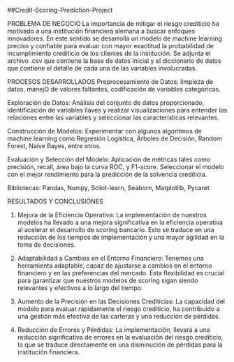 ##Credit-Scoring-Prediction-Project

PROBLEMA DE NEGOCIO
La importancia de mitigar el riesgo crediticio ha motivado a una institución financiera alemana a buscar enfoques innovadores. En este sentido se desarrolla un modelo de machine learning preciso y confiable para evaluar con mayor exactitud la probabilidad de incumplimiento crediticio de los clientes de la institución.
Se adjunta el archivo .csv que contiene la base de datos inicial y el diccionario de datos que contiene el detalle de cada una de las variables involucradas. 

PROCESOS DESARROLLADOS
Preprocesamiento de Datos: limpieza de datos, manejO de valores faltantes, codificación de variables categóricas.

Exploración de Datos: Análisis del conjunto de datos proporcionado, identificación de variables llaves y realizar visualizaciones para entender las relaciones entre las variables y seleccionar las características relevantes.

Construcción de Modelos: Experimentar con algunos algoritmos de machine learning como Regresión Logística, Árboles de Decisión, Random Forest, Naive Bayes, entre otros.

Evaluación y Selección del Modelo: Aplicación de métricas tales como precisión, recall, área bajo la curva ROC, y F1-score. Seleccionar el modelo con el mejor rendimiento para la predicción de la solvencia crediticia.


Bibliotecas: Pandas, Numpy, Scikit-learn, Seaborn, Matplotlib, Pycaret

RESULTADOS Y CONCLUSIONES
1. Mejora de la Eficiencia Operativa: La implementación de nuestros modelos ha llevado a una mejora significativa en la eficiencia operativa al acelerar el desarrollo de scoring bancario. Esto se traduce en una reducción de los tiempos de implementación y una mayor agilidad en la toma de decisiones.

2. Adaptabilidad a Cambios en el Entorno Financiero: Tenemos una herramienta adaptable, capaz de ajustarse a cambios en el entorno financiero y en las preferencias del mercado. Esta flexibilidad es crucial para garantizar que nuestros modelos de scoring sigan siendo relevantes y efectivos a lo largo del tiempo.

3. Aumento de la Precisión en las Decisiones Crediticias: La capacidad del modelo para evaluar rápidamente el riesgo crediticio, ha contribuido a una gestión más efectiva de las carteras y una reducción de pérdidas.

4. Reducción de Errores y Pérdidas: La implementación, llevará a una reducción significativa de errores en la evaluación del riesgo crediticio, lo que se traduce directamente en una disminución de pérdidas para la institución financiera.
